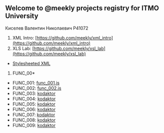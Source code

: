 ## Welcome to @meekly projects registry for ITMO University

Киселев Валентин Николаевич P41072

1. XML Intro: [https://github.com/meekly/xml_intro](https://github.com/meekly/xml_intro)
1. XLS Lab: [https://github.com/meekly/xsl_lab](https://github.com/meekly/xsl_lab)
  - [Stylesheeted XML](dist/doc.xml)
1. FUNC_00*
  - FUNC_001: [func_001.js](https://github.com/meekly/func_00/blob/master/func_001.js)
  - FUNC_002: [func_002.js](https://github.com/meekly/func_00/blob/master/func_002.js)
  - FUNC_003: [kodaktor](https://kodaktor.ru/func_56992)
  - FUNC_004: [kodaktor](https://kodaktor.ru/func_e9500)
  - FUNC_005: [kodaktor](https://kodaktor.ru/func_117e9)
  - FUNC_006: [kodaktor](https://kodaktor.ru/func_83ac0)
  - FUNC_007: [kodaktor](https://kodaktor.ru/func_86615)
  - FUNC_008: [kodaktor](https://kodaktor.ru/func_29dd0)
  - FUNC_009: [kodaktor](https://kodaktor.ru/func_e95ed)
